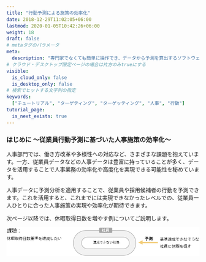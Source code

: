 ```yaml
---
title: "行動予測による施策の効率化"
date: 2018-12-29T11:02:05+06:00
lastmod: 2020-01-05T10:42:26+06:00
weight: 18
draft: false
# metaタグのパラメータ
meta:
  description: "専門家でなくても簡単に操作でき、データから予測を算出するソフトウェアPrediction Oneのチュートリアルです。行動予測による施策の効率化を例に、Prediction Oneの使い方を説明します。"
# クラウド・デスクトップ限定ページの場合は片方のみtrueにする
visible:
  is_cloud_only: false
  is_desktop_only: false
# 検索でヒットする文字列の指定
keywords:
  ["チュートリアル", "ターゲティング", "ターゲッティング", "人事", "行動"]
tutorial_page:
  is_next_exists: true
---
```


### はじめに ～従業員行動予測に基づいた人事施策の効率化～

人事部門では、働き方改革や多様性への対応など、さまざまな課題を抱えています。一方、従業員データなどの人事データは豊富に持っていることが多く、データを活用することで人事業務の効率化や高度化を実現できる可能性を秘めています。

人事データに予測分析を適用することで、従業員や採用候補者の行動を予測できます。これを活用すると、これまでには実現できなかったレベルでの、従業員一人ひとりに合った人事施策の実現や効率化が期待できます。

次ページ以降では、休暇取得日数を増やす例についてご説明します。

![](img/t_slide2.png)
